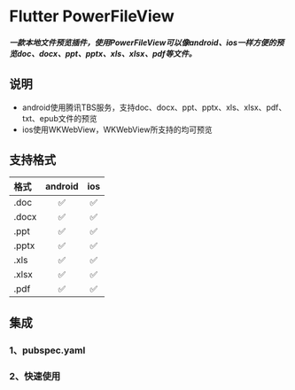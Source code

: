 # Flutter PowerFileView

##### 一款本地文件预览插件，使用PowerFileView可以像android、ios一样方便的预览doc、docx、ppt、pptx、xls、xlsx、pdf等文件。

## 说明
* android使用腾讯TBS服务，支持doc、docx、ppt、pptx、xls、xlsx、pdf、txt、epub文件的预览
* ios使用WKWebView，WKWebView所支持的均可预览

## 支持格式
|格式|android|ios|
|:----|:----:|:----:|
|.doc| ✅ | ✅ |
|.docx| ✅ | ✅ |
|.ppt| ✅ | ✅ |
|.pptx| ✅ | ✅ |
|.xls| ✅ | ✅ |
|.xlsx| ✅ | ✅ |
|.pdf|✅ | ✅ |

## 集成
### 1、pubspec.yaml

### 2、快速使用




